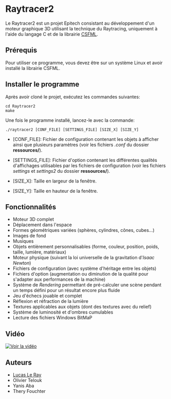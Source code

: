 # Raytracer2

Le Raytracer2 est un projet Epitech consistant au développement d'un moteur graphique 3D utilisant la technique du Raytracing, uniquement à l'aide du langage C et de la librairie [CSFML](https://www.sfml-dev.org/download/csfml/index-fr.php).

## Prérequis

Pour utiliser ce programme, vous devez être sur un système Linux et avoir installé la librairie CSFML.

## Installer le programme

Après avoir cloné le projet, exécutez les commandes suivantes:

```
cd Raytracer2
make
```

Une fois le programme installé, lancez-le avec la commande:

```
./raytracer2 [CONF_FILE] [SETTINGS_FILE] [SIZE_X] [SIZE_Y]
```

* [CONF_FILE]: Fichier de configuration contenant les objets à afficher ainsi que plusieurs paramètres (voir les fichiers *.conf* du dossier **ressources/**).

* [SETTINGS_FILE]: Fichier d'option contenant les différentes qualités d'affichages utilisables par les fichiers de configuration (voir les fichiers *settings* et *settings2* du dossier **ressources/**).

* [SIZE_X]: Taille en largeur de la fenêtre.

* [SIZE_Y]: Taille en hauteur de la fenêtre.


## Fonctionnalités

* Moteur 3D complet
* Déplacement dans l'espace
* Formes géométriques variées (sphères, cylindres, cônes, cubes...)
* Images de fond
* Musiques
* Objets entièrement personnalisables (forme, couleur, position, poids, taille, lumière, matériaux)
* Moteur physique (suivant la loi universelle de la gravitation d'*Isaac Newton*)
* Fichiers de configuration (avec système d'héritage entre les objets)
* Fichiers d'option (augmentation ou diminution de la qualité pour s'adapter aux performances de la machine)
* Système de *Rendering* permettant de pré-calculer une scène pendant un temps défini pour un résultat encore plus fluide
* Jeu d'échecs jouable et complet
* Réflexion et réfraction de la lumière
* Textures applicables aux objets (dont des textures avec du relief)
* Système de luminosité et d'ombres cumulables
* Lecture des fichiers Windows BitMaP

## Vidéo
[![Voir la vidéo](https://img.youtube.com/vi/ioyE9032myY/0.jpg)](https://www.youtube.com/watch?v=ioyE9032myY)

## Auteurs

* [Lucas Le Ray](https://github.com/LucasLeRay)
* Olivier Telouk
* Yanis Aba
* Thery Fouchter
